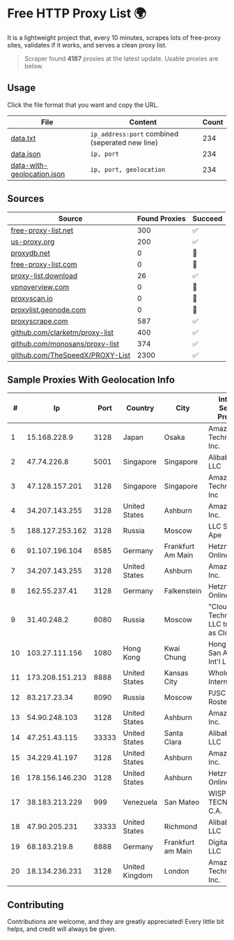 
# Free HTTP Proxy List 🌍

It is a lightweight project that, every 10 minutes, scrapes lots of free-proxy sites, validates if it works, and serves a clean proxy list.


> Scraper found **4187** proxies at the latest update. Usable proxies are below.

## Usage

Click the file format that you want and copy the URL.


|File|Content|Count|
|----|-------|-----|
|[data.txt](https://raw.githubusercontent.com/themiralay/Proxy-List-World/master/data.txt)|`ip_address:port` combined (seperated new line)|234|
|[data.json](https://raw.githubusercontent.com/themiralay/Proxy-List-World/master/data.json)|`ip, port`|234|
|[data-with-geolocation.json](https://raw.githubusercontent.com/themiralay/Proxy-List-World/master/data-with-geolocation.json)|`ip, port, geolocation`|234|

## Sources

|Source|Found Proxies|Succeed|
|------|-------------|-------|
|[free-proxy-list.net](https://free-proxy-list.net)|300|✅|
|[us-proxy.org](https://www.us-proxy.org)|200|✅|
|[proxydb.net](http://proxydb.net)|0|🚫|
|[free-proxy-list.com](https://free-proxy-list.com/?page=&port=&type%5B%5D=http&type%5B%5D=https&up_time=0&search=Search)|0|🚫|
|[proxy-list.download](https://www.proxy-list.download/HTTP)|26|✅|
|[vpnoverview.com](https://vpnoverview.com/privacy/anonymous-browsing/free-proxy-servers)|0|🚫|
|[proxyscan.io](https://www.proxyscan.io)|0|🚫|
|[proxylist.geonode.com](https://proxylist.geonode.com/api/proxy-list?limit=300&page=1&sort_by=lastChecked&sort_type=desc&protocols=http,https)|0|🚫|
|[proxyscrape.com](https://api.proxyscrape.com/v2/?request=displayproxies&protocol=http&timeout=10000&country=all&ssl=all&anonymity=all)|587|✅|
|[github.com/clarketm/proxy-list](https://raw.githubusercontent.com/clarketm/proxy-list/master/proxy-list-raw.txt)|400|✅|
|[github.com/monosans/proxy-list](https://raw.githubusercontent.com/monosans/proxy-list/main/proxies/http.txt)|374|✅|
|[github.com/TheSpeedX/PROXY-List](https://raw.githubusercontent.com/TheSpeedX/PROXY-List/master/http.txt)|2300|✅|


## Sample Proxies With Geolocation Info

|#|Ip|Port|Country|City|Internet Service Provider|
|-|--|----|-------|----|-------------------------|
|1|15.168.228.9|3128|Japan|Osaka|Amazon Technologies Inc.|
|2|47.74.226.8|5001|Singapore|Singapore|Alibaba Cloud LLC|
|3|47.128.157.201|3128|Singapore|Singapore|Amazon Technologies Inc|
|4|34.207.143.255|3128|United States|Ashburn|Amazon.com, Inc.|
|5|188.127.253.162|3128|Russia|Moscow|LLC Smart Ape|
|6|91.107.196.104|8585|Germany|Frankfurt Am Main|Hetzner Online AG|
|7|34.207.143.255|3128|United States|Ashburn|Amazon.com, Inc.|
|8|162.55.237.41|3128|Germany|Falkenstein|Hetzner Online GmbH|
|9|31.40.248.2|8080|Russia|Moscow|"Cloud Technologies" LLC trading as Cloud.ru|
|10|103.27.111.156|1080|Hong Kong|Kwai Chung|Hong Kong San Ai Net Int'l Limited|
|11|173.208.151.213|8888|United States|Kansas City|WholeSale Internet, Inc.|
|12|83.217.23.34|8090|Russia|Moscow|PJSC Rostelecom|
|13|54.90.248.103|3128|United States|Ashburn|Amazon.com, Inc.|
|14|47.251.43.115|33333|United States|Santa Clara|Alibaba Cloud LLC|
|15|34.229.41.197|3128|United States|Ashburn|Amazon.com, Inc.|
|16|178.156.146.230|3128|United States|Ashburn|Hetzner Online GmbH|
|17|38.183.213.229|999|Venezuela|San Mateo|WISP TECNOGER, C.A.|
|18|47.90.205.231|33333|United States|Richmond|Alibaba.com LLC|
|19|68.183.219.8|8888|Germany|Frankfurt am Main|DigitalOcean, LLC|
|20|18.134.236.231|3128|United Kingdom|London|Amazon Technologies Inc.|



## Contributing

Contributions are welcome, and they are greatly appreciated! Every
little bit helps, and credit will always be given.

